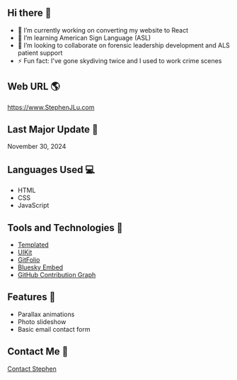 ## Hi there 👋

- 🔭 I’m currently working on converting my website to React
- 🤟 I’m learning American Sign Language (ASL)
- 👯 I’m looking to collaborate on forensic leadership development and ALS patient support
- ⚡ Fun fact: I've gone skydiving twice and I used to work crime scenes

## Web URL 🌎

https://www.StephenJLu.com

## Last Major Update 📆

November 30, 2024

## Languages Used 💻

- HTML
- CSS
- JavaScript

## Tools and Technologies 🔧

- [Templated](https://TEMPLATED.co)
- [UIKit](https://getUIKit.com)
- [GitFolio](https://github.com/imfunniee/gitfolio)
- [Bluesky Embed](https://github.com/Vincenius/bsky-embed)
- [GitHub Contribution Graph](https://github.com/lengthylyova/gh-contrib-graph)

## Features 🌟

- Parallax animations
- Photo slideshow
- Basic email contact form

## Contact Me 📨

[Contact Stephen](https://www.stephenjlu.com/contact#main)
